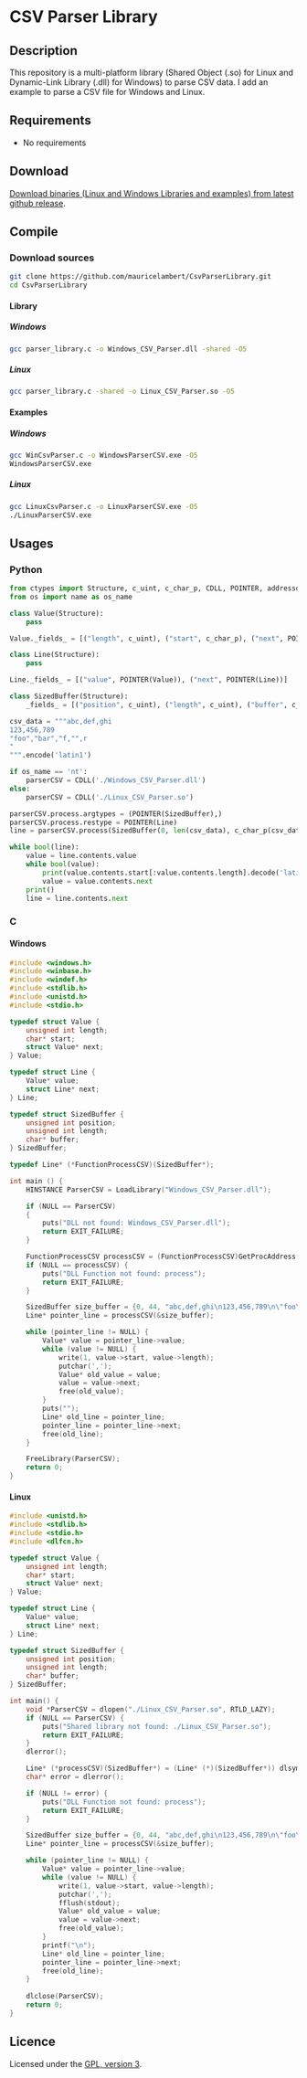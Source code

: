 # CSV Parser Library

## Description

This repository is a multi-platform library (Shared Object (.so) for Linux and Dynamic-Link Library (.dll) for Windows) to parse CSV data. I add an example to parse a CSV file for Windows and Linux. 

## Requirements

 - No requirements

## Download

[Download binaries (Linux and Windows Libraries and examples) from latest github release](https://github.com/mauricelambert/CsvParserLibrary/releases/latest).

## Compile

### Download sources

```bash
git clone https://github.com/mauricelambert/CsvParserLibrary.git
cd CsvParserLibrary
```

#### Library

##### Windows

```bash
gcc parser_library.c -o Windows_CSV_Parser.dll -shared -O5
```

##### Linux

```bash
gcc parser_library.c -shared -o Linux_CSV_Parser.so -O5
```

#### Examples

##### Windows

```bash
gcc WinCsvParser.c -o WindowsParserCSV.exe -O5
WindowsParserCSV.exe
```

##### Linux

```bash
gcc LinuxCsvParser.c -o LinuxParserCSV.exe -O5
./LinuxParserCSV.exe
```

## Usages

### Python

```python
from ctypes import Structure, c_uint, c_char_p, CDLL, POINTER, addressof
from os import name as os_name

class Value(Structure):
    pass

Value._fields_ = [("length", c_uint), ("start", c_char_p), ("next", POINTER(Value))]

class Line(Structure):
    pass

Line._fields_ = [("value", POINTER(Value)), ("next", POINTER(Line))]

class SizedBuffer(Structure):
    _fields_ = [("position", c_uint), ("length", c_uint), ("buffer", c_char_p)]

csv_data = """abc,def,ghi
123,456,789
"foo","bar","f,"",r
"
""".encode('latin1')

if os_name == 'nt':
    parserCSV = CDLL('./Windows_CSV_Parser.dll')
else:
    parserCSV = CDLL('./Linux_CSV_Parser.so')

parserCSV.process.argtypes = (POINTER(SizedBuffer),)
parserCSV.process.restype = POINTER(Line)
line = parserCSV.process(SizedBuffer(0, len(csv_data), c_char_p(csv_data)))

while bool(line):
    value = line.contents.value
    while bool(value):
        print(value.contents.start[:value.contents.length].decode('latin1') + ',', end='')
        value = value.contents.next
    print()
    line = line.contents.next
```

### C

#### Windows

```c
#include <windows.h>
#include <winbase.h>
#include <windef.h>
#include <stdlib.h>
#include <unistd.h>
#include <stdio.h>

typedef struct Value {
    unsigned int length;
    char* start;
    struct Value* next;
} Value;

typedef struct Line {
    Value* value;
    struct Line* next;
} Line;

typedef struct SizedBuffer {
    unsigned int position;
    unsigned int length;
    char* buffer;
} SizedBuffer;

typedef Line* (*FunctionProcessCSV)(SizedBuffer*);

int main () {
    HINSTANCE ParserCSV = LoadLibrary("Windows_CSV_Parser.dll");

    if (NULL == ParserCSV)
    {
        puts("DLL not found: Windows_CSV_Parser.dll");
        return EXIT_FAILURE;
    }

    FunctionProcessCSV processCSV = (FunctionProcessCSV)GetProcAddress(ParserCSV, "process");
    if (NULL == processCSV) {
        puts("DLL Function not found: process");
        return EXIT_FAILURE;
    }

    SizedBuffer size_buffer = {0, 44, "abc,def,ghi\n123,456,789\n\"foo\",\"bar\",\"\n,\"\",\n\""};
    Line* pointer_line = processCSV(&size_buffer);

    while (pointer_line != NULL) {
        Value* value = pointer_line->value;
        while (value != NULL) {
            write(1, value->start, value->length);
            putchar(',');
            Value* old_value = value;
            value = value->next;
            free(old_value);
        }
        puts("");
        Line* old_line = pointer_line;
        pointer_line = pointer_line->next;
        free(old_line);
    }

    FreeLibrary(ParserCSV);
    return 0;
}
```

#### Linux

```c
#include <unistd.h>
#include <stdlib.h>
#include <stdio.h>
#include <dlfcn.h>

typedef struct Value {
    unsigned int length;
    char* start;
    struct Value* next;
} Value;

typedef struct Line {
    Value* value;
    struct Line* next;
} Line;

typedef struct SizedBuffer {
    unsigned int position;
    unsigned int length;
    char* buffer;
} SizedBuffer;

int main() {
    void *ParserCSV = dlopen("./Linux_CSV_Parser.so", RTLD_LAZY);
    if (NULL == ParserCSV) {
        puts("Shared library not found: ./Linux_CSV_Parser.so");
        return EXIT_FAILURE;
    }
    dlerror();

    Line* (*processCSV)(SizedBuffer*) = (Line* (*)(SizedBuffer*)) dlsym(ParserCSV, "process");
    char* error = dlerror();

    if (NULL != error) {
        puts("DLL Function not found: process");
        return EXIT_FAILURE;
    }

    SizedBuffer size_buffer = {0, 44, "abc,def,ghi\n123,456,789\n\"foo\",\"bar\",\"\n,\"\",\n\""};
    Line* pointer_line = processCSV(&size_buffer);

    while (pointer_line != NULL) {
        Value* value = pointer_line->value;
        while (value != NULL) {
            write(1, value->start, value->length);
            putchar(',');
            fflush(stdout);
            Value* old_value = value;
            value = value->next;
            free(old_value);
        }
        printf("\n");
        Line* old_line = pointer_line;
        pointer_line = pointer_line->next;
        free(old_line);
    }
        
    dlclose(ParserCSV);
    return 0;
}
```

## Licence

Licensed under the [GPL, version 3](https://www.gnu.org/licenses/).
